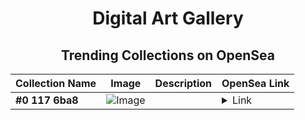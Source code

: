 <div align="center">

# Digital Art Gallery

## Trending Collections on OpenSea

| Collection Name                       | Image                                                                                     | Description                       | OpenSea Link                                                                                          |
|---------------------------------------|-------------------------------------------------------------------------------------------|-----------------------------------|--------------------------------------------------------------------------------------------------------|
| **#0 117 6ba8** | ![Image](https://i2.seadn.io/base/0x982297e2cd7f2e876c892f989aa84bdf44e342bd/53834f05a4c1a44a3127b0358dc117/f053834f05a4c1a44a3127b0358dc117.jpeg?w=200&auto=format) |  | <details><summary>Link</summary>[#0 117 6ba8](https://opensea.io/collection/0-117-6ba8)</details> |

</div>